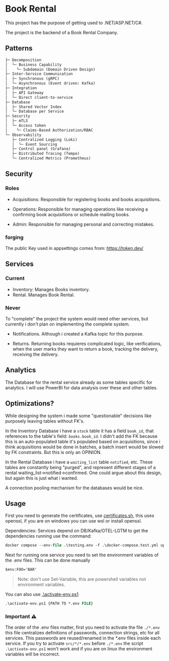 # Book Rental

This project has the purpose of getting used to .NET/ASP.NET/C#.

The project is the backend of a Book Rental Company.

## Patterns

~~~markdown
├─ Decomposition
│  └─ Business Capability
│    └─ Subdomain (Domain Driven Design)
├─ Inter-Service Communication
│  ├─ Synchronous (gRPC)
│  └─ Asynchronous (Event driven: Kafka)
├─ Integration
│  ├─ API Gateway
│  └─ Direct client-to-service
├─ Database
│  ├─ Shared Vector Index
│  └─ Database per Service
├─ Security
│  ├─ mTLS
│  └─ Access token
│    └─ Claims-Based Authorization/RBAC
└─ Observability
   ├─ Centralized Logging (Loki)
   │  └─ Event Sourcing
   ├─ Control panel (Grafana)
   ├─ Distributed Tracing (Tempo)
   └─ Centralized Metrics (Prometheus)
~~~

## Security

### Roles

- Acquisitions: Responsible for registering books and books acquisitions.

- Operations: Responsible for managing operations like receiving a confirming book acquisitions or schedule mailing books.

- Admin: Responsible for managing personal and correcting mistakes.

### forging

The public Key used in appsettings comes from:
<https://token.dev/>

## Services

### Current

- Inventory: Manages Books inventory.
- Rental. Manages Book Rental.

### Never

To "complete" the project the system would need other services, but currently i don't plan on implementing the complete system.

- Notifications. Although i created a Kafka topic for this purpose.

- Returns. Returning books requieres complicated logic, like verifications, when the user marks they want to return a book, tracking the delivery, receiving the delivery.

## Analytics

The Database for the rental service already as some tables specific for analytics. I will use PowerBI for data analysis over these and other tables.

## Optimizations?

While designing the system i made some "questionable" decisions like purposely leaving tables without FK's.

In the Inventory Database i have a `stock` table it has a field `book_id`, that references to the table's field: `books.book_id`. I didn't add the FK because this is an auto-populated table it's populated based on acquisitions, since i think acquisitions would be done in batches, a batch insert would be slowed by FK constraints. But this is only an OPINION.

In the Rental Database i have a `waiting_list` table `notified`, etc. These tables are constantly being "purged", and represent different stages of a rental waiting_list->notified->confirmed. One could argue about this design, but again this is just what i wanted.

A connection pooling mechanism for the databases would be nice.

## Usage

First you need to generate the certificates, use [certificates.sh](./infrastructure/certificates/certificates.sh), this uses openssl, if you are on windows you can use wsl or install openssl.

Dependencies: Services depend on DB/Kafka/OTEL-LGTM to get the dependencies running use the command:

~~~ps
docker compose --env-file .\testing.env -f .\docker-compose.test.yml up --build
~~~

Next for running one service you need to set the environment variables of the .env files.
This can be done manually

~~~ps
$env:FOO='BAR'
~~~

>Note: don't use Set-Variable, this are powershell variables not environment variables.

You can also use [.\activate-env.ps1](activate-env.ps1)

~~~ps
.\activate-env.ps1 {PATH TO *.env FILE}
~~~

### Important ⚠️

The order of the .env files matter, first you need to activate the file `./*.env` this file centralizes definitions of passwords, connection strings, etc for all services. This passwords are reused/renamed in the *.env files inside each service. If you try to activate `src/*/*.env` before `./*.env` the script `.\activate-env.ps1` won't work and if you are on linux the environment variables will be incorrect.
